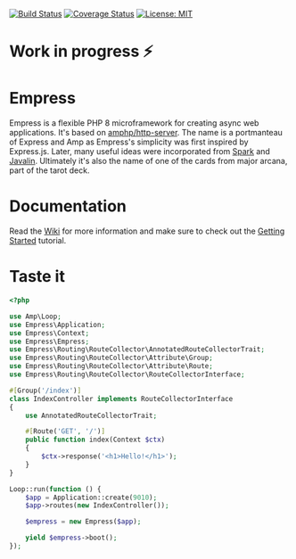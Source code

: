 [![Build Status](https://travis-ci.com/empress-php/empress.svg?branch=master)](https://travis-ci.com/empress-php/empress)
[![Coverage Status](https://coveralls.io/repos/github/empress-php/empress/badge.svg)](https://coveralls.io/github/empress-php/empress)
[![License: MIT](https://img.shields.io/badge/License-MIT-yellow.svg)](https://opensource.org/licenses/MIT)

# Work in progress ⚡

# Empress
Empress is a flexible PHP 8 microframework for creating async web applications. It's based on [amphp/http-server](https://github.com/amphp/http-server).
The name is a portmanteau of Express and Amp as Empress's simplicity was first inspired by Express.js. Later, many useful ideas were incorporated from [Spark](http://sparkjava.com/) and [Javalin](https://javalin.io/). Ultimately it's also the name of one of the cards from major arcana, part of the tarot deck.

# Documentation
Read the [Wiki](https://github.com/empress-php/empress/wiki/Welcome-to-Empress) for more information and make sure to check out the [Getting Started](https://github.com/empress-php/empress/wiki/Getting-Started) tutorial.

# Taste it

```php
<?php

use Amp\Loop;
use Empress\Application;
use Empress\Context;
use Empress\Empress;
use Empress\Routing\RouteCollector\AnnotatedRouteCollectorTrait;
use Empress\Routing\RouteCollector\Attribute\Group;
use Empress\Routing\RouteCollector\Attribute\Route;
use Empress\Routing\RouteCollector\RouteCollectorInterface;

#[Group('/index')]
class IndexController implements RouteCollectorInterface
{
    use AnnotatedRouteCollectorTrait;

    #[Route('GET', '/')]
    public function index(Context $ctx)
    {
        $ctx->response('<h1>Hello!</h1>');
    }
}

Loop::run(function () {
    $app = Application::create(9010);
    $app->routes(new IndexController());

    $empress = new Empress($app);

    yield $empress->boot();
});
```
